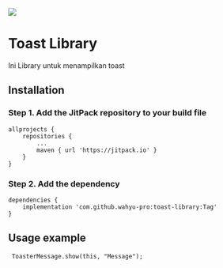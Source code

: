 [![](https://jitpack.io/v/abdur-rohman2883/custom-adapter.svg)](https://jitpack.io/#abdur-rohman2883/custom-adapter)

# Toast Library

Ini Library untuk menampilkan toast

## Installation

### Step 1. Add the JitPack repository to your build file

```
allprojects {
	repositories {
		...
		maven { url 'https://jitpack.io' }
	}
}
```
  
### Step 2. Add the dependency

```
dependencies {
	implementation 'com.github.wahyu-pro:toast-library:Tag'
}
```
  
## Usage example

``` ToasterMessage.show(this, "Message");```
